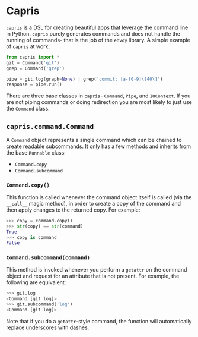 # Capris

`capris` is a DSL for creating beautiful apps that leverage
the command line in Python. `capris` purely generates commands
and does not handle the running of commands- that is the job of
the `envoy` library. A simple example of `capris` at work:

```python
from capris import *
git = Command('git')
grep = Command('grep')

pipe = git.log(graph=None) | grep('commit: [a-f0-9]\{40\}')
response = pipe.run()
```

There are three base classes in `capris`- `Command`, `Pipe`,
and `IOContext`. If you are not piping commands or doing
redirection you are most likely to just use the `Command`
class.

## `capris.command.Command`

A `Command` object represents a single command which can be
chained to create readable subcommands. It only has a few
methods and inherits from the base `Runnable` class:

 - `Command.copy`
 - `Command.subcommand`

### `Command.copy()`

This function is called whenever the command object itself
is called (via the `__call__` magic method), in order to
create a copy of the command and then apply changes to
the returned copy. For example:

```python
>>> copy = command.copy()
>>> str(copy) == str(command)
True
>>> copy is command
False
```

### `Command.subcommand(command)`

This method is invoked whenever you perform a `getattr` on
the command object and request for an attribute that is not
present. For example, the following are equivalent:

```python
>>> git.log
<Command [git log]>
>>> git.subcommand('log')
<Command [git log]>
```

Note that if you do a `getattr`-style command, the function
will automatically replace underscores with dashes.
